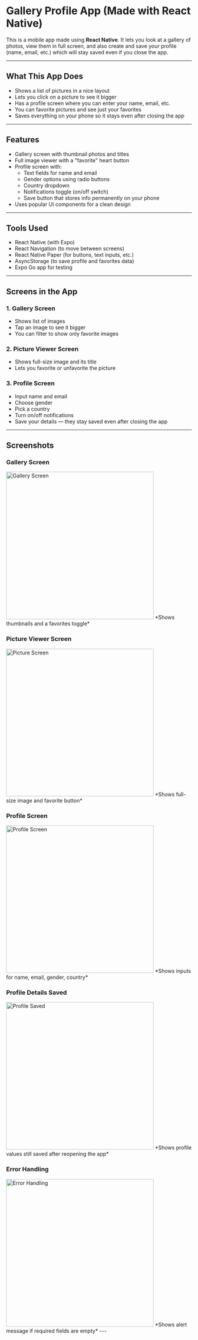 # Gallery Profile App (Made with React Native)

This is a mobile app made using **React Native**. It lets you look at a gallery of photos, view them in full screen, and also create and save your profile (name, email, etc.) which will stay saved even if you close the app.

---

## What This App Does

- Shows a list of pictures in a nice layout
- Lets you click on a picture to see it bigger
- Has a profile screen where you can enter your name, email, etc.
- You can favorite pictures and see just your favorites
- Saves everything on your phone so it stays even after closing the app

---

## Features

- Gallery screen with thumbnail photos and titles
- Full image viewer with a "favorite" heart button
- Profile screen with:
  - Text fields for name and email
  - Gender options using radio buttons
  - Country dropdown
  - Notifications toggle (on/off switch)
  - Save button that stores info permanently on your phone
- Uses popular UI components for a clean design

---

## Tools Used

- React Native (with Expo)
- React Navigation (to move between screens)
- React Native Paper (for buttons, text inputs, etc.)
- AsyncStorage (to save profile and favorites data)
- Expo Go app for testing

---

## Screens in the App

### 1. Gallery Screen
- Shows list of images
- Tap an image to see it bigger
- You can filter to show only favorite images

### 2. Picture Viewer Screen
- Shows full-size image and its title
- Lets you favorite or unfavorite the picture

### 3. Profile Screen
- Input name and email
- Choose gender
- Pick a country
- Turn on/off notifications
- Save your details — they stay saved even after closing the app

---

## Screenshots

### Gallery Screen

<img src="Screenshots/Galleryscreen.png" alt="Gallery Screen" width="400"/>
*Shows thumbnails and a favorites toggle*

### Picture Viewer Screen
<img src="Screenshots/Picturescreen.png" alt="Picture Screen" width="400"/>
*Shows full-size image and favorite button*

### Profile Screen
<img src="Screenshots/ProfileScreen.png" alt="Profile Screen" width="400"/>
*Shows inputs for name, email, gender, country*


### Profile Details Saved
<img src="Screenshots/ProfileScreenDetails.png" alt="Profile Saved" width="400"/>
*Shows profile values still saved after reopening the app*

### Error Handling
<img src="Screenshots/Errorhandling.png" alt="Error Handling" width="400"/>
*Shows alert message if required fields are empty*
---

